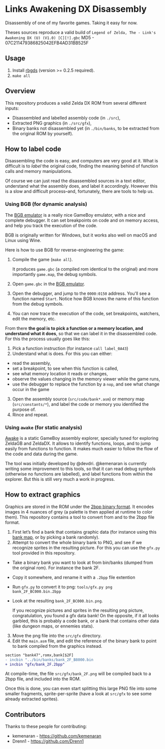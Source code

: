 # Links Awakening DX Disassembly

Disassembly of one of my favorite games. Taking it easy for now.

Theses sources reproduce a valid build of `Legend of Zelda, The - Link's Awakening DX (U) (V1.0) [C][!].gbc`
MD5 - 07C211479386825042EFB4AD31BB525F

## Usage

1. Install [rbgds](https://github.com/rednex/rgbds#1-installing-rgbds) (version >= 0.2.5 required).
2. `make all`

## Overview

This repository produces a valid Zelda DX ROM from several different inputs:

- Disassembled and labelled assembly code (in `./src`),
- Extracted PNG graphics (in `./src/gfx`),
- Binary banks not disassembled yet (in `./bin/banks`, to be extracted from the original ROM by yourself).

## How to label code

Disassembling the code is easy, and computers are very good at it. What is difficult is to _label_ the original code, finding the meaning behind of function calls and memory manipulations.

Of course we can just read the disassembled sources in a text editor, understand what the assembly does, and label it accordingly. However this is a slow and difficult process–and, fortunately, there are tools to help us.

### Using BGB (for dynamic analysis)

The [BGB emulator](http://bgb.bircd.org/) is a really nice GameBoy emulator, with a nice and complete debugger. It can set breakpoints on code and on memory access, and help you track the execution of the code.

BGB is originally written for Windows, but it works also well on macOS and Linux using Wine.

Here is how to use BGB for reverse-engineering the game:

1. Compile the game (`make all`).

    It produces `game.gbc` (a compiled rom identical to the original) and more importantly `game.map`, the debug symbols.

2. Open `game.gbc` in the [BGB emulator](http://bgb.bircd.org/).
3. Open the debugger, and jump to the `0000:0150` address. You'll see a function named `Start`. Notice how BGB knows the name of this function from the debug symbols.
4. You can now trace the execution of the code, set breakpoints, watchers, edit the memory, etc.

From there **the goal is to pick a function or a memory location, and understand what it does**, so that we can label it in the disassembled code. For this the process usually goes like this:

1. Pick a function instruction (for instance `call label_0A43`)
2. Understand what is does. For this you can either:
  - read the assembly,
  - set a breakpoint, to see when this function is called,
  - see what memory location it reads or changes,
  - observe the values changing in the memory viewer while the game runs,
  - use the debugger to replace the function by a `nop`, and see what change occur in the game
3. Open the assembly source (`src/code/bank*.asm`) or memory map (`src/constants/*`), and label the code or memory you identified the purpose of.
4. Rince and repeat.

### Using `awake` (for static analysis)

[Awake](https://github.com/kemenaran/awake) is a static GameBoy assembly explorer, specially tuned for exploring ZeldaGB and ZeldaDX. It allows to identify functions, loops, and to jump easily from functions to function. It makes much easier to follow the flow of the code and data during the game.

The tool was initially developed by @devdri. @kemenaran is currently writing some improvement to this tools, so that it can read debug symbols (otherwise no functions are labelled), and label functions from within the explorer. But this is still very much a work in progress.

## How to extract graphics

Graphics are stored in the ROM under the [2bpp binary format](http://www.huderlem.com/demos/gameboy2bpp.html). It encodes images in 4 nuances of grey (a palette is then applied at runtime to color them). This repository contains a tool to convert from and to the 2bpp file format.

1. First let’s find a bank that contains graphic data (for instance using this [bank map](https://github.com/kemenaran/awake/blob/master/note.txt#L223-L255), or by picking a bank randomly).
2. Attempt to convert the whole binary bank to PNG, and see if we recognize sprites in the resulting picture. For this you can use the `gfx.py` tool provided in this repository.

  - Take a binary bank you want to look at from bin/banks (dumped from the original rom). For instance the bank 2F.
  - Copy it somewhere, and rename it with a `.2bpp` file extention
  - Run `gfx.py` to convert it to png: `tools/gfx.py png bank_2F_BC000.bin.2bpp`
  - Look at the resulting `bank_2F_BC000.bin.png`.

    If you recognize pictures and sprites in the resulting png picture, congratulation, you found a gfx data bank! On the opposite, if it all looks garbled, this is probably a code bank, or a bank that contains other data (like dungeon maps, or ennemies stats).

3. Move the png file into the `src/gfx` directory.
4. Edit the `main.asm` file, and edit the reference of the binary bank to point to bank compiled from the graphics instead.

  ```diff
  section "bank47",romx,bank[$2F]
  - incbin "../bin/banks/bank_2F_B8000.bin
  + incbin "gfx/bank_2F.2bpp"
  ```

  At compile-time, the file `src/gfx/bank_2F.png` will be compiled back to a 2bpp file, and included into the ROM.

Once this is done, you can even start splitting this large PNG file into some smaller fragments, sprite-per-sprite (have a look at `src/gfx` to see some already extracted sprites).

## Contributors

Thanks to these people for contributing:

* kemenaran - https://github.com/kemenaran
* Drenn1 - https://github.com/Drenn1
